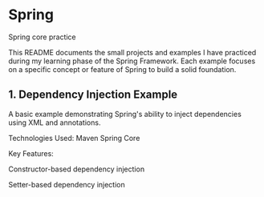 # Spring
Spring core practice

This README documents the small projects and examples I have practiced during my learning phase of the Spring Framework. Each example focuses on a specific concept or feature of Spring to build a solid foundation.

## 1. Dependency Injection Example
A basic example demonstrating Spring's ability to inject dependencies using XML and annotations.

Technologies Used:
Maven
Spring Core

Key Features:

Constructor-based dependency injection

Setter-based dependency injection
